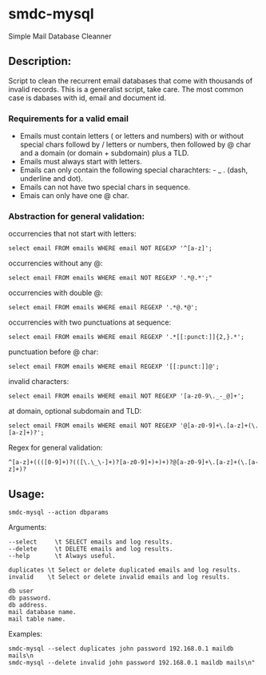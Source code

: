 # smdc-mysql
Simple Mail Database Cleanner

## Description:
Script to clean the recurrent email databases that come with thousands of invalid records.
This is a generalist script, take care. The most common case is dabases with id, email and document id.


### Requirements for a valid email
- Emails must contain letters ( or letters and numbers) with or without special chars followd by /
letters or numbers, then followed by @ char and a domain (or domain + subdomain) plus a TLD.
- Emails must always start with letters.
- Emails can only contain the following special charachters: - _ . (dash, underline and dot).
- Emails can not have two special chars in sequence.
- Emais can only have one @ char.

### Abstraction for general validation:

occurrencies that not start with letters:

```select email FROM emails WHERE email NOT REGEXP '^[a-z]';```

occurrencies without any @:

```select email FROM emails WHERE email NOT REGEXP '.*@.*';"```

occurrencies with double @:

```select email FROM emails WHERE email REGEXP '.*@.*@';```

occurrencies with two punctuations at sequence:

```select email FROM emails WHERE email REGEXP '.*[[:punct:]]{2,}.*';```

punctuation before \@ char:

```select email FROM emails WHERE email REGEXP '[[:punct:]]@';```

invalid characters:

```select email FROM emails WHERE email NOT REGEXP '[a-z0-9\._-_@]+';```

at domain, optional subdomain and TLD:

```select email FROM emails WHERE email NOT REGEXP '@[a-z0-9]+\.[a-z]+(\.[a-z]+)?';```

Regex for general validation:

``` ^[a-z]+((([0-9]+)?(([\.\_\-]+)?[a-z0-9]+)+)+)?@[a-z0-9]+\.[a-z]+(\.[a-z]+)? ```

## Usage:

``` smdc-mysql --action dbparams ```

Arguments:

    --select     \t SELECT emails and log results.
    --delete     \t DELETE emails and log results.
    --help       \t Always useful.

    duplicates \t Select or delete duplicated emails and log results.
    invalid    \t Select or delete invalid emails and log results.

    db user
    db password.
    db address.
    mail database name.
    mail table name.

Examples:

    smdc-mysql --select duplicates john password 192.168.0.1 maildb mails\n
    smdc-mysql --delete invalid john password 192.168.0.1 maildb mails\n"
